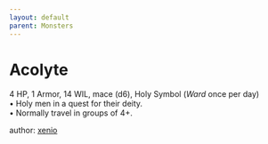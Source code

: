 ```yaml
---
layout: default
parent: Monsters
---
```


# Acolyte  
4 HP, 1 Armor, 14 WIL, mace (d6), Holy Symbol (_Ward_ once per day)  
• Holy men in a quest for their deity.  
• Normally travel in groups of 4+.  

author: [xenio](https://xenioinabottle.blogspot.com/2021/02/classic-monsters-for-cairnito-part-1.html)
